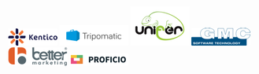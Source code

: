 [![Kentico](/static/img/logos/kentico.png "Kentico")](http://www.kentico.com/)
[![Tripomatic](/static/img/logos/tripomatic.png "Tripomatic")](http://www.tripomatic.com/)
[![Unifer](/static/img/logos/unifer.jpg "Unifer")](http://www.unifer.cz/)
[![GMC](/static/img/logos/gmc.png "GMC")](http://www.gmchk.cz/)
[![Internetová agentura](/static/img/logos/better.png "Internetová agentura")](http://www.better-marketing.cz/)
[![Proficio](/static/img/logos/proficio.png "Proficio")](http://proficio.cz/)
